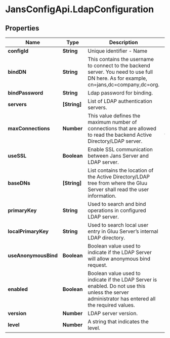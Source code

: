# JansConfigApi.LdapConfiguration

## Properties

Name | Type | Description | Notes
------------ | ------------- | ------------- | -------------
**configId** | **String** | Unique identifier - Name | [optional] 
**bindDN** | **String** | This contains the username to connect to the backend server. You need to use full DN here. As for example, cn&#x3D;jans,dc&#x3D;company,dc&#x3D;org. | [optional] 
**bindPassword** | **String** | Ldap password for binding. | [optional] 
**servers** | **[String]** | List of LDAP authentication servers. | [optional] 
**maxConnections** | **Number** | This value defines the maximum number of connections that are allowed to read the backend Active Directory/LDAP server. | [optional] [default to 2]
**useSSL** | **Boolean** | Enable SSL communication between Jans Server and LDAP server. | [optional] 
**baseDNs** | **[String]** | List contains the location of the Active Directory/LDAP tree from where the Gluu Server shall read the user information. | [optional] 
**primaryKey** | **String** | Used to search and bind operations in configured LDAP server. | [optional] 
**localPrimaryKey** | **String** | Used to search local user entry in Gluu Server’s internal LDAP directory. | [optional] 
**useAnonymousBind** | **Boolean** | Boolean value used to indicate if the LDAP Server will allow anonymous bind request. | [optional] 
**enabled** | **Boolean** | Boolean value used to indicate if the LDAP Server is enabled. Do not use this unless the server administrator has entered all the required values. | [optional] 
**version** | **Number** | LDAP server version. | [optional] 
**level** | **Number** | A string that indicates the level. | [optional] 


